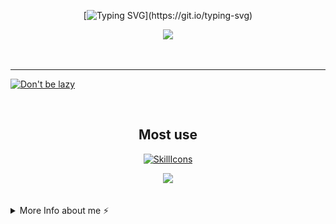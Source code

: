 <div align="center">

[![Typing SVG](https://readme-typing-svg.demolab.com?font=Nunito&weight=800&size=28&duration=3000&pause=1000&color=F791BF&center=true&width=460&lines=Hi!;Welcome+to+Cloudwhile+Profile!;Happy+Comes+From+Interests!)](https://git.io/typing-svg)



![](https://github-readme-stats.vercel.app/api?username=cloudwhile&theme=dracula)



<!--[![Top Langs](https://github-readme-stats.vercel.app/api/top-langs/?username=cloudwhile&layout=compact)](#)-->
</div>
<br/><hr/>
  
[![Don't be lazy](https://github-readme-activity-graph.vercel.app/graph?username=cloudwhile&theme=rogue&hide_border=true&custom_title=Working%20Times)](https://github.com/cloudwhile)

<!--[![Star History Chart](https://api.star-history.com/svg?repos=cloudwhile/tpcl&type=Timeline)](https://github.com/cloudwhile/tpcl)-->
<br/>
<div align="center">

## Most use
[![SkillIcons](https://skillicons.dev/icons?i=c,cpp,py,php,html,js,css,tailwind,vue,ts)](https://skillicons.dev) 

![](https://github-readme-stats.vercel.app/api/top-langs?username=cloudwhile&layout=compact&langs_count=8&theme=dracula)
</div>
<br/>
<details>
  <summary>More Info about me ⚡</summary>
  <br/>

<!--START_SECTION:waka-->
![Code Time](http://img.shields.io/badge/Code%20Time-167%20hrs%201%20min-blue)

![Lines of code](https://img.shields.io/badge/From%20Hello%20World%20I%27ve%20Written-34.8%20thousand%20lines%20of%20code-blue)

**I'm a Night 🦉** 

```text
🌞 Morning                23 commits          ██░░░░░░░░░░░░░░░░░░░░░░░   09.27 % 
🌆 Daytime                61 commits          ██████░░░░░░░░░░░░░░░░░░░   24.60 % 
🌃 Evening                163 commits         ████████████████░░░░░░░░░   65.73 % 
🌙 Night                  1 commits           ░░░░░░░░░░░░░░░░░░░░░░░░░   00.40 % 
```
📅 **I'm Most Productive on Friday** 

```text
Monday                   17 commits          ██░░░░░░░░░░░░░░░░░░░░░░░   06.85 % 
Tuesday                  18 commits          ██░░░░░░░░░░░░░░░░░░░░░░░   07.26 % 
Wednesday                48 commits          █████░░░░░░░░░░░░░░░░░░░░   19.35 % 
Thursday                 24 commits          ██░░░░░░░░░░░░░░░░░░░░░░░   09.68 % 
Friday                   63 commits          ██████░░░░░░░░░░░░░░░░░░░   25.40 % 
Saturday                 57 commits          ██████░░░░░░░░░░░░░░░░░░░   22.98 % 
Sunday                   21 commits          ██░░░░░░░░░░░░░░░░░░░░░░░   08.47 % 
```


📊 **This Week I Spent My Time On** 

```text
🕑︎ Time Zone: Asia/Shanghai

💬 Programming Languages: 
Bash                     1 hr 56 mins        ████████████░░░░░░░░░░░░░   47.98 % 
JavaScript               1 hr 34 mins        ██████████░░░░░░░░░░░░░░░   38.90 % 
Markdown                 11 mins             █░░░░░░░░░░░░░░░░░░░░░░░░   04.90 % 
HTML                     10 mins             █░░░░░░░░░░░░░░░░░░░░░░░░   04.51 % 
Batchfile                3 mins              ░░░░░░░░░░░░░░░░░░░░░░░░░   01.40 % 

🔥 Editors: 
VS Code                  4 hrs 2 mins        █████████████████████████   100.00 % 
```

**I Mostly Code in Python** 

```text
Python                   2 repos             ██████░░░░░░░░░░░░░░░░░░░   25.00 % 
C++                      2 repos             ██████░░░░░░░░░░░░░░░░░░░   25.00 % 
Java                     1 repo              ███░░░░░░░░░░░░░░░░░░░░░░   12.50 % 
JavaScript               1 repo              ███░░░░░░░░░░░░░░░░░░░░░░   12.50 % 
Vue                      1 repo              ███░░░░░░░░░░░░░░░░░░░░░░   12.50 % 
```



**Timeline**

![Lines of Code chart](https://raw.githubusercontent.com/Cloudwhile/Cloudwhile/main/assets/bar_graph.png)


<!--END_SECTION:waka-->
</details>
